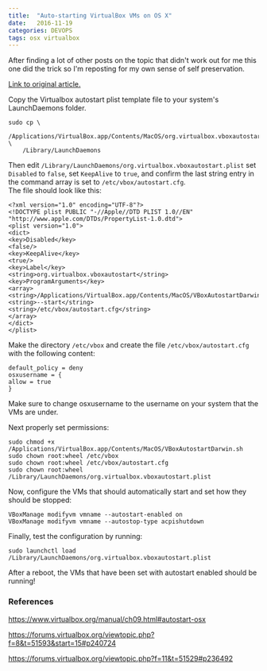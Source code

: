 ```yaml
---
title:  "Auto-starting VirtualBox VMs on OS X"
date:   2016-11-19
categories: DEVOPS
tags: osx virtualbox
---
```


After finding a lot of other posts on the topic that didn't work out for me this one did the trick so I'm reposting for my own sense of self preservation.

[Link to original article.](http://rcaguilar.wordpress.com/2013/01/07/auto-starting-virtualbox-vms-on-os-x/)

Copy the Virtualbox autostart plist template file to your system's LaunchDaemons folder.

    sudo cp \
        /Applications/VirtualBox.app/Contents/MacOS/org.virtualbox.vboxautostart.plist \
        /Library/LaunchDaemons

Then edit `/Library/LaunchDaemons/org.virtualbox.vboxautostart.plist` set `Disabled` to `false`, set `KeepAlive` to `true`, and confirm the last string entry in the command array is set to `/etc/vbox/autostart.cfg`.  
The file should look like this:

    <?xml version="1.0" encoding="UTF-8"?>
    <!DOCTYPE plist PUBLIC "-//Apple//DTD PLIST 1.0//EN" "http://www.apple.com/DTDs/PropertyList-1.0.dtd">
    <plist version="1.0">
    <dict>
    <key>Disabled</key>
    <false/>
    <key>KeepAlive</key>
    <true/>
    <key>Label</key>
    <string>org.virtualbox.vboxautostart</string>
    <key>ProgramArguments</key>
    <array>
    <string>/Applications/VirtualBox.app/Contents/MacOS/VBoxAutostartDarwin.sh</string>
    <string>--start</string>
    <string>/etc/vbox/autostart.cfg</string>
    </array>
    </dict>
    </plist>

Make the directory `/etc/vbox` and create the file `/etc/vbox/autostart.cfg` with the following content:

    default_policy = deny
    osxusername = {
    allow = true
    }

Make sure to change osxusername to the username on your system that the VMs are under.

Next properly set permissions:

    sudo chmod +x /Applications/VirtualBox.app/Contents/MacOS/VBoxAutostartDarwin.sh
    sudo chown root:wheel /etc/vbox
    sudo chown root:wheel /etc/vbox/autostart.cfg
    sudo chown root:wheel /Library/LaunchDaemons/org.virtualbox.vboxautostart.plist

Now, configure the VMs that should automatically start and set how they should be stopped:

    VBoxManage modifyvm vmname --autostart-enabled on
    VBoxManage modifyvm vmname --autostop-type acpishutdown

Finally, test the configuration by running:

    sudo launchctl load /Library/LaunchDaemons/org.virtualbox.vboxautostart.plist

After a reboot, the VMs that have been set with autostart enabled should be running!

### References

<https://www.virtualbox.org/manual/ch09.html#autostart-osx>

<https://forums.virtualbox.org/viewtopic.php?f=8&t=51593&start=15#p240724>

<https://forums.virtualbox.org/viewtopic.php?f=11&t=51529#p236492>

